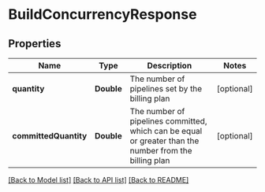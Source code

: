 # BuildConcurrencyResponse

## Properties
Name | Type | Description | Notes
------------ | ------------- | ------------- | -------------
**quantity** | **Double** | The number of pipelines set by the billing plan | [optional] 
**committedQuantity** | **Double** | The number of pipelines committed, which can be equal or greater than the number from the billing plan | [optional] 

[[Back to Model list]](../README.md#documentation-for-models) [[Back to API list]](../README.md#documentation-for-api-endpoints) [[Back to README]](../README.md)


